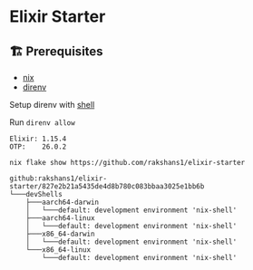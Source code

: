 # Elixir Starter

## 🏗️ Prerequisites

- [nix](https://nix.dev/tutorials/install-nix)
- [direnv](https://direnv.net/docs/installation.html)

Setup direnv with [shell](https://direnv.net/docs/hook.html)

Run `direnv allow`

```
Elixir: 1.15.4
OTP:    26.0.2
```

`nix flake show https://github.com/rakshans1/elixir-starter`

```
github:rakshans1/elixir-starter/827e2b21a5435de4d8b780c083bbaa3025e1bb6b
└───devShells
    ├───aarch64-darwin
    │   └───default: development environment 'nix-shell'
    ├───aarch64-linux
    │   └───default: development environment 'nix-shell'
    ├───x86_64-darwin
    │   └───default: development environment 'nix-shell'
    └───x86_64-linux
        └───default: development environment 'nix-shell'
```
